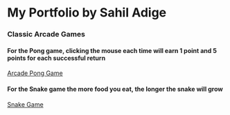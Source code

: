# My Portfolio by Sahil Adige

### Classic Arcade Games
#### For the Pong game, clicking the mouse each time will earn 1 point and 5 points for each successful return
[Arcade Pong Game](https://sahiladige.github.io/Portfolio/UpdatedPong/)

#### For the Snake game the more food you eat, the longer the snake will grow
[Snake Game](https://sahiladige.github.io/Portfolio/SnakeFinal/)
